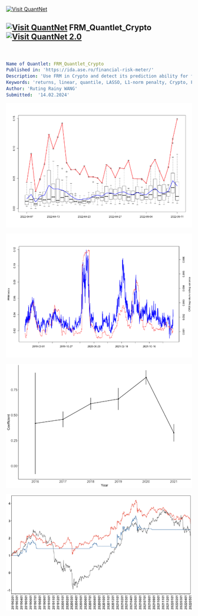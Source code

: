 [<img src="https://github.com/QuantLet/Styleguide-and-FAQ/blob/master/pictures/banner.png" width="1100" alt="Visit QuantNet">](http://quantlet.de/)

## [<img src="https://github.com/QuantLet/Styleguide-and-FAQ/blob/master/pictures/qloqo.png" alt="Visit QuantNet">](http://quantlet.de/) **FRM_Quantlet_Crypto** [<img src="https://github.com/QuantLet/Styleguide-and-FAQ/blob/master/pictures/QN2.png" width="60" alt="Visit QuantNet 2.0">](http://quantlet.de/)

```yaml


Name of Quantlet: FRM_Quantlet_Crypto
Published in: 'https://ida.ase.ro/financial-risk-meter/'
Description: 'Use FRM in Crypto and detect its prediction ability for future volatility'
Keywords: 'returns, linear, quantile, LASSO, L1-norm penalty, Crypto, Financial Risk Meter'
Author: 'Ruting Rainy WANG' 
Submitted:  '14.02.2024'
```

![Picture1](Boxplot_20220407_20220511_Crypto.png)

![Picture2](FRM_CRIX_Volatility.png)

![Picture3](InsamplePredictFRM_5P.png)

![Picture4](fig_Wealth_20220511_120_1_0.008_0.8_0.05.png)